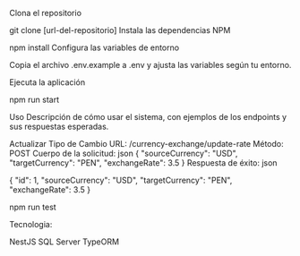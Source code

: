 Clona el repositorio

git clone [url-del-repositorio]
Instala las dependencias NPM

npm install
Configura las variables de entorno

Copia el archivo .env.example a .env y ajusta las variables según tu entorno.

Ejecuta la aplicación

npm run start

Uso
Descripción de cómo usar el sistema, con ejemplos de los endpoints y sus respuestas esperadas.

Actualizar Tipo de Cambio
URL: /currency-exchange/update-rate
Método: POST
Cuerpo de la solicitud:
json
{
  "sourceCurrency": "USD",
  "targetCurrency": "PEN",
  "exchangeRate": 3.5
}
Respuesta de éxito:
json

{
  "id": 1,
  "sourceCurrency": "USD",
  "targetCurrency": "PEN",
  "exchangeRate": 3.5
}


npm run test

Tecnologia:

NestJS
SQL Server
TypeORM